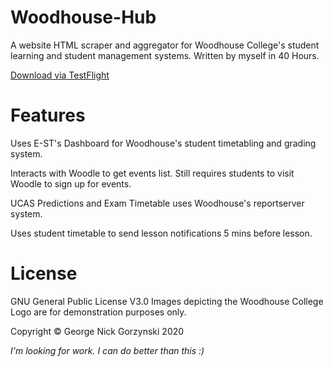 # Woodhouse-Hub
A website HTML scraper and aggregator for Woodhouse College's student learning and student management systems. 
Written by myself in 40 Hours. 

[Download via TestFlight](https://testflight.apple.com/join/eJFgAdcG)

# Features
Uses E-ST's Dashboard for Woodhouse's student timetabling and grading system.

Interacts with Woodle to get events list. Still requires students to visit Woodle to sign up for events.

UCAS Predictions and Exam Timetable uses Woodhouse's reportserver system.

Uses student timetable to send lesson notifications 5 mins before lesson.

# License

GNU General Public License V3.0
Images depicting the Woodhouse College Logo are for demonstration purposes only.

Copyright © George Nick Gorzynski 2020

*I'm looking for work. I can do better than this :)*
